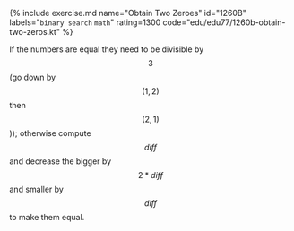 {% include exercise.md name="Obtain Two Zeroes" id="1260B" labels="`binary search` `math`" rating=1300 code="edu/edu77/1260b-obtain-two-zeros.kt" %}

If the numbers are equal they need to be divisible by $$3$$ (go down by $$(1, 2)$$ then $$(2, 1)$$)); otherwise compute $$diff$$ and decrease the bigger by $$2*diff$$ and smaller by $$diff$$ to make them equal.
